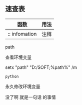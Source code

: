 ## 速查表

| 函数          | 用法 |
| ------------- | ---- |
| :: infomation | 注释 |

path 

查看环境变量

setx "path" "D:/SOFT;%path%" /m

```
python 
```



永久修改环境变量

没了啊 就是一句话 的事情

